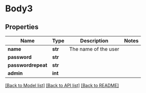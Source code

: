 # Body3

## Properties
Name | Type | Description | Notes
------------ | ------------- | ------------- | -------------
**name** | **str** | The name of the user | 
**password** | **str** |  | 
**passwordrepeat** | **str** |  | 
**admin** | **int** |  | 

[[Back to Model list]](../README.md#documentation-for-models) [[Back to API list]](../README.md#documentation-for-api-endpoints) [[Back to README]](../README.md)

